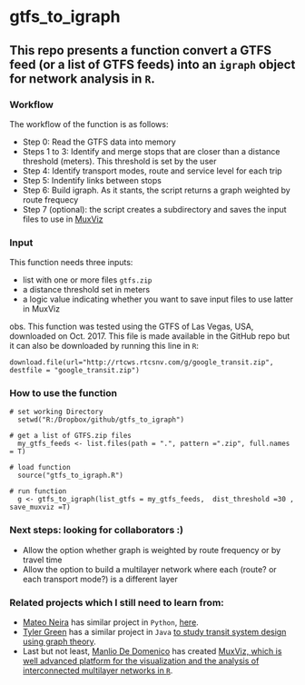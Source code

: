 # gtfs_to_igraph

## This repo presents a function convert a GTFS feed (or a list of GTFS feeds) into an `igraph` object for network analysis in `R`.


### Workflow
The workflow of the function is as follows:
 - Step 0: Read the GTFS data into memory
 - Steps 1 to 3: Identify and merge stops that are closer than a distance threshold (meters). This threshold is set by the user
 - Step 4: Identify transport modes, route and service level for each trip
 - Step 5: Indentify links between stops
 - Step 6: Build igraph. As it stants, the script returns a graph weighted by route frequecy
 - Step 7 (optional): the script creates a subdirectory and saves the input files to use in [MuxViz](https://github.com/manlius/muxViz)



### Input
This function needs three inputs: 
 - list with one or more files `gtfs.zip`
 - a distance threshold set in meters
 - a logic value indicating whether you want to save input files to use latter in MuxViz

obs. This function was tested using the GTFS of Las Vegas, USA, downloaded on Oct. 2017. This file is made available in the GitHub repo but it can also be downloaded by running this line in `R`: 

`download.file(url="http://rtcws.rtcsnv.com/g/google_transit.zip", destfile = "google_transit.zip")`


### How to use the function
```
# set working Directory
  setwd("R:/Dropbox/github/gtfs_to_igraph")

# get a list of GTFS.zip files
  my_gtfs_feeds <- list.files(path = ".", pattern =".zip", full.names = T)

# load function
  source("gtfs_to_igraph.R")

# run function
  g <- gtfs_to_igraph(list_gtfs = my_gtfs_feeds,  dist_threshold =30 , save_muxviz =T)
```


### Next steps: looking for collaborators :)
 - Allow the option whether graph is weighted by route frequency or by travel time
 - Allow the option to build a multilayer network where each (route? or each transport mode?) is a different layer


### Related projects which I still need to learn from:

  - [Mateo Neira](https://mateoneira.github.io/) has similar project in `Python`, [here](https://mateoneira.github.io//transport_networks/).
 - [Tyler Green](http://www.tyleragreen.com/) has a similar project in `Java` [to study transit system design using graph theory](https://github.com/tyleragreen/gtfs-graph).
 - Last but not least, [Manlio De Domenico](http://deim.urv.cat/~manlio.dedomenico/index.php) has created [MuxViz, which is well advanced platform for the visualization and the analysis of interconnected multilayer networks in `R`](https://github.com/manlius/muxViz).
